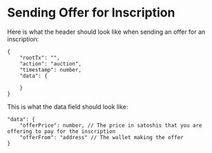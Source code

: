 # Sending Offer for Inscription

Here is what the header should look like when sending an offer for an inscription:

```
{
    "rootTx": "",
    "action": "auction",
    "timestamp": number,
    "data": {

    }
}
```

This is what the data field should look like:

```
"data": {
    "offerPrice": number, // The price in satoshis that you are offering to pay for the inscription
    "offerFrom": "address" // The wallet making the offer
}
```